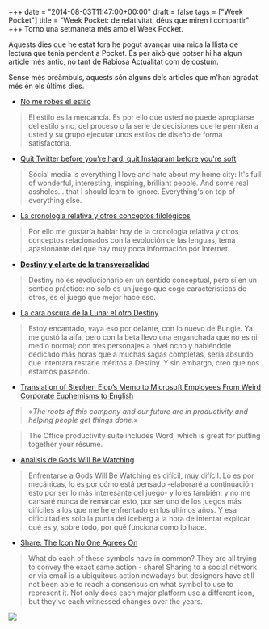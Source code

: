 +++
date = "2014-08-03T11:47:00+00:00"
draft = false
tags = ["Week Pocket"]
title = "Week Pocket: de relativitat, déus que miren i compartir"
+++
Torno una setmaneta més amb el Week Pocket.

Aquests dies que he estat fora he pogut avançar una mica la llista de lectura que tenia pendent a Pocket. És per això que potser hi ha algun article més antic, no tant de Rabiosa Actualitat com de costum.

<!-- more -->

Sense més preàmbuls, aquests són alguns dels articles que m'han agradat més en els últims dies.

- [No me robes el estilo](http://minid.net/2013/03/20/no-me-robes-el-estilo/)

> El estilo es la mercancía. Es por ello que usted no puede apropiarse del estilo sino, del proceso o la serie de decisiones que le permiten a usted y su grupo ejecutar unos estilos de diseño de forma satisfactoria.

- [Quit Twitter before you're hard, quit Instagram before you're soft](http://www.polygon.com/2014/7/21/5916629/quit-twitter)

> Social media is everything I love and hate about my home city: It's full of wonderful, interesting, inspiring, brilliant people. And some real assholes... that I should learn to ignore. Everything's on top of everything else.

- [La cronología relativa y otros conceptos filológicos](http://www.delcastellano.com/2014/07/25/cronologia-relativa-filologia/)

> Por ello me gustaría hablar hoy de la cronología relativa y otros conceptos relacionados con la evolución de las lenguas, tema apasionante del que hay muy poca información por Internet.

- **[Destiny y el arte de la transversalidad](http://www.anaitgames.com/noticias/destiny-y-el-arte-de-transversalidad)**

> Destiny no es revolucionario en un sentido conceptual, pero sí en un sentido práctico: no solo es un juego que coge características de otros, es el juego que mejor hace eso. 

- [La cara oscura de la Luna: el otro Destiny](http://www.anaitgames.com/noticias/la-cara-oscura-de-la-luna-el-otro-destiny)

> Estoy encantado, vaya eso por delante, con lo nuevo de Bungie. Ya me gustó la alfa, pero con la beta llevo una enganchada que no es ni medio normal; con tres personajes a nivel ocho y habiéndole dedicado más horas que a muchas sagas completas, sería absurdo que intentara restarle méritos a Destiny. Y sin embargo, creo que nos estamos pasando.

- [Translation of Stephen Elop’s Memo to Microsoft Employees From Weird Corporate Euphemisms to English](http://pxlnv.com/blog/translation-of-stephen-elops-memo/)

> «*The roots of this company and our future are in productivity and helping people get things done.*»

> The Office productivity suite includes Word, which is great for putting together your résumé.

- [Análisis de Gods Will Be Watching](http://www.eurogamer.es/articles/analisis-de-gods-will-be-watching)

> Enfrentarse a Gods Will Be Watching es difícil, muy difícil. Lo es por mecánicas, lo es por cómo está pensado -elaboraré a continuación esto por ser lo más interesante del juego- y lo es también, y no me cansaré nunca de remarcar esto, por ser uno de los juegos más difíciles a los que me he enfrentado en los últimos años. Y esa dificultad es solo la punta del iceberg a la hora de intentar explicar qué es y, sobre todo, por qué funciona como lo hace.

- [Share: The Icon No One Agrees On](https://bold.pixelapse.com/minming/share-the-icon-no-one-agrees-on)

> What do each of these symbols have in common? They are all trying to convey the exact same action - share! Sharing to a social network or via email is a ubiquitous action nowadays but designers have still not been able to reach a consensus on what symbol to use to represent it. Not only does each major platform use a different icon, but they've each witnessed changes over the years.

<img id="splash" src="http://i.imgur.com/UWq0n15.jpg"/>